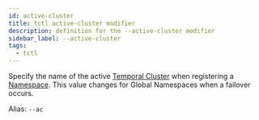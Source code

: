 ```yaml
---
id: active-cluster
title: tctl active-cluster modifier
description: definition for the --active-cluster modifier
sidebar_label: --active-cluster
tags:
  - tctl
---
```


Specify the name of the active [Temporal Cluster](/concepts/what-is-a-temporal-cluster/) when registering a [Namespace](/concepts/what-is-a-namespace).
This value changes for Global Namespaces when a failover occurs.

Alias: `--ac`
